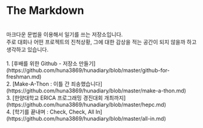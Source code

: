 The Markdown
============
<br>
마크다운 문법을 이용해서 일기를 쓰는 저장소입니다. <br>
주로 대회나 어떤 프로젝트의 진척상황, 그에 대한 감상을 적는 공간이 되지 않을까 하고 생각하고 있습니다.<br>
<br>
1. [후배를 위한 Github - 저장소 만들기](https://github.com/huna3869/hunadiary/blob/master/github-for-freshman.md)
<br>2. [Make-A-Thon : 이틀 간 죄송했습니다](https://github.com/huna3869/hunadiary/blob/master/make-a-thon.md)<br>
3. [한양대학교 ERICA 프로그래밍 경진대회 개최까지](https://github.com/huna3869/hunadiary/blob/master/hepc.md)<br>
4. [학기를 끝내며 : Check, Check, All In](https://github.com/huna3869/hunadiary/blob/master/all-in.md)
